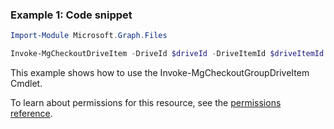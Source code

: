 ### Example 1: Code snippet

```powershellImport-Module Microsoft.Graph.Files

Invoke-MgCheckoutDriveItem -DriveId $driveId -DriveItemId $driveItemId
```
This example shows how to use the Invoke-MgCheckoutGroupDriveItem Cmdlet.
To learn about permissions for this resource, see the [permissions reference](/graph/permissions-reference).

